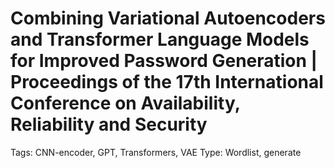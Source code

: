 # Combining Variational Autoencoders and Transformer Language Models for Improved Password Generation | Proceedings of the 17th International Conference on Availability, Reliability and Security

Tags: CNN-encoder, GPT, Transformers, VAE
Type: Wordlist, generate